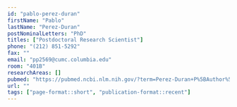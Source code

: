 ```yaml
---
id: "pablo-perez-duran"
firstName: "Pablo"
lastName: "Perez-Duran"
postNominalLetters: "PhD"
titles: ["Postdoctoral Research Scientist"]
phone: "(212) 851-5292"
fax: ""
email: "pp2569@cumc.columbia.edu"
room: "401B"
researchAreas: []
pubmed: "https://pubmed.ncbi.nlm.nih.gov/?term=Perez-Duran+P%5BAuthor%5D"
url: ""
tags: ["page-format::short", "publication-format::recent"]
---
```

